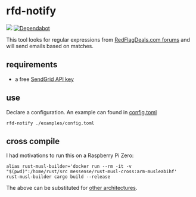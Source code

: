 # rfd-notify

![](https://github.com/davegallant/rfd-notify/workflows/ci/badge.svg)
[![Dependabot](https://badgen.net/badge/Dependabot/enabled/green?icon=dependabot)](https://dependabot.com/)


This tool looks for regular expressions from [RedFlagDeals.com forums](https://forums.redflagdeals.com/hot-deals-f9/) and will send emails based on matches.


## requirements

- a free [SendGrid API key](https://sendgrid.com/pricing/)

## use

Declare a configuration. An example can found in [config.toml](./examples/config.toml)

```shell
rfd-notify ./examples/config.toml
```

## cross compile

I had motivations to run this on a Raspberry Pi Zero:

```shell
alias rust-musl-builder='docker run --rm -it -v "$(pwd)":/home/rust/src messense/rust-musl-cross:arm-musleabihf'
rust-musl-builder cargo build --release
```

The above can be substituted for [other architectures](https://github.com/messense/rust-musl-cross#prebuilt-images).
